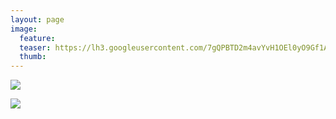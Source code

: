 ```yaml
---
layout: page
image:
  feature:
  teaser: https://lh3.googleusercontent.com/7gQPBTD2m4avYvH1OEl0yO9Gf1ANQ_0nFt5It0W14Oo=w245
  thumb:
---
```


![](https://lh3.googleusercontent.com/hk5oQK8PXDg3BOB-LQcP4kKPNXzfycVGL9Q68XvwEXI=w800)

![](https://lh3.googleusercontent.com/zea_Ws2N4VKdKP3SEQbLSMJGScEnSjLjyJXADUrzTLc=w800)
